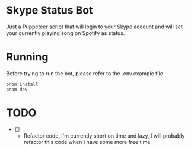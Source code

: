 # Skype Status Bot

Just a Puppeteer script that will login to your Skype account and will set your currently playing song on Spotify as status.

# Running

Before trying to run the bot, please refer to the .env.example file

```shell
pnpm install
pnpm dev
```

# TODO

- [ ] - Refactor code, I'm currently short on time and lazy, I will probably refactor this code when I have some more free time
